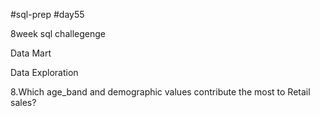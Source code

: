 #sql-prep
#day55

8week sql challegenge

Data Mart

Data Exploration

8.Which age_band and demographic values contribute the most to Retail sales?